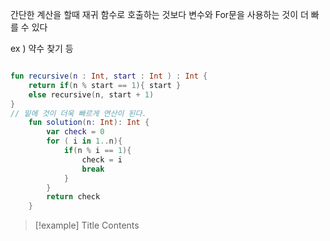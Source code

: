 
간단한 계산을 할때 재귀 함수로 호출하는 것보다 변수와 For문을 사용하는 것이 더 빠를 수 있다 

ex ) 약수 찾기 등 
```kotlin

fun recursive(n : Int, start : Int ) : Int {  
	return if(n % start == 1){ start }  
	else recursive(n, start + 1)  
}
// 밑에 것이 더욱 빠르게 연산이 된다. 
    fun solution(n: Int): Int {
        var check = 0
        for ( i in 1..n){
            if(n % i == 1){
                check = i 
                break 
            }   
        }
        return check 
    }


```



> [!example] Title
	 Contents

